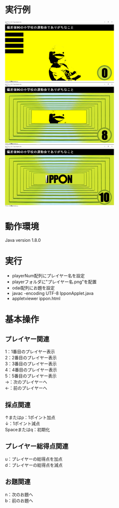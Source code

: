 # 実行例
<img src='sample/1.png' width=360> <img src='sample/2.png' width=360>
 <img src='sample/3.png' width=360>

# 動作環境
Java version 1.8.0  

# 実行
- playerNum配列にプレイヤー名を設定
- playerフォルダに"プレイヤー名.png"を配置
- odai配列にお題を設定
- javac -encoding UTF-8 IpponApplet.java  
- appletviewer ippon.html

# 基本操作  

## プレイヤー関連
1：1番目のプレイヤー表示  
2：2番目のプレイヤー表示  
3：3番目のプレイヤー表示  
4：4番目のプレイヤー表示  
5：5番目のプレイヤー表示  
->：次のプレイヤーへ  
<-：前のプレイヤーへ  

## 採点関連
↑またはp：1ポイント加点  
↓：1ポイント減点  
Spaceまたはq：初期化  

## プレイヤー総得点関連
u：プレイヤーの総得点を加点  
d：プレイヤーの総得点を減点  

## お題関連
n：次のお題へ  
b：前のお題へ  

